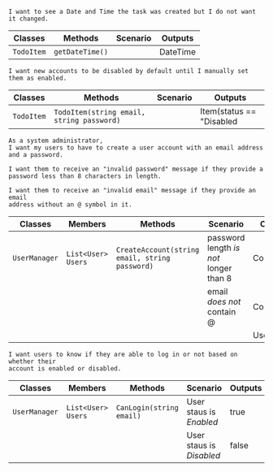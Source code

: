 
```
I want to see a Date and Time the task was created but I do not want it changed.   
```


| Classes    | Methods         | Scenario | Outputs  |
|------------|-----------------|----------|----------|
| `TodoItem` | `getDateTime()` |          | DateTime |

```
I want new accounts to be disabled by default until I manually set them as enabled.
```

| Classes    | Methods                                   | Scenario | Outputs                  |
|------------|-------------------------------------------|----------|--------------------------|
| `TodoItem` | `TodoItem(string email, string password)` |          | Item(status == "Disabled |

```
As a system administrator,
I want my users to have to create a user account with an email address and a password.

I want them to receive an "invalid password" message if they provide a
password less than 8 characters in length.

I want them to receive an "invalid email" message if they provide an email
address without an @ symbol in it.
```

| Classes       | Members            |Methods                                         | Scenario                                  | Outputs     |
|---------------|--------------------|------------------------------------------------|-------------------------------------------|-------------|
| `UserManager` |`List<User> Users`  | `CreateAccount(string email, string password)` | password length *is not* longer than 8    | Console.out |
|               |                    |                                                | email *does not* contain @                | Console.out |
|               |                    |                                                |                                           | User        |

```
I want users to know if they are able to log in or not based on whether their
account is enabled or disabled.
```

| Classes       | Members            |Methods                   | Scenario                 | Outputs |
|---------------|--------------------|--------------------------|--------------------------|---------|
| `UserManager` |`List<User> Users`  | `CanLogin(string email)` | User staus is *Enabled*  | true    |
|               |                    |                          | User staus is *Disabled* | false   |

